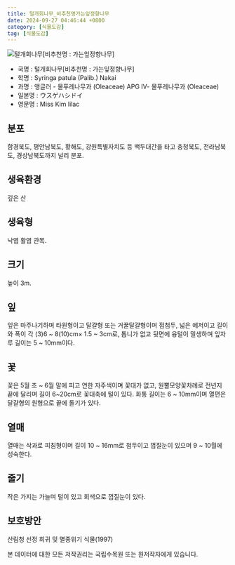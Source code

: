 ```yaml
---
title: 털개회나무_비추천명가는잎정향나무
date: 2024-09-27 04:46:44 +0800
category: [식물도감]
tag: [식물도감]
---
```




![털개회나무[비추천명 : 가는잎정향나무]](/fileUpload/plants/basic/Oleaceae/Syringa/9424/1_th2.jpg)
- 국명 : 털개회나무[비추천명 : 가는잎정향나무]
- 학명 : Syringa patula (Palib.) Nakai
- 과명 : 앵글러 - 물푸레나무과 (Oleaceae) APG Ⅳ- 물푸레나무과 (Oleaceae)
- 일본명 : ウスゲハシドイ
- 영문명 : Miss Kim lilac


## 분포
함경북도, 평안남북도, 황해도, 강원특별자치도 등 백두대간을 타고 충청북도, 전라남북도, 경상남북도까지 널리 분포.
## 생육환경
깊은 산
## 생육형
낙엽 활엽 관목. 
## 크기
높이 3m.
## 잎
잎은 마주나기하며 타원형이고 달걀형 또는 거꿀달걀형이며 점첨두, 넓은 예저이고 길이와 폭이 각 (3)6 ~ 8(10)cm× 1.5 ~ 3cm로, 톱니가 없고 뒷면에 융털이 밀생하며 잎자루 길이는 5 ~ 10mm이다.
## 꽃
꽃은 5월 초 ~ 6월 말에 피고 연한 자주색이며 꽃대가 없고, 원뿔모양꽃차례로 전년지 끝에 달리며 길이 6~20cm로 꽃대축에 털이 있다.  화통 길이는 6 ~ 10mm이며 열편은 달걀형의 원형으로 끝에 돌기가 있다.
## 열매
열매는 삭과로 피침형이며 길이 10 ~ 16mm로 첨두이고 껍질눈이 있으며 9 ~ 10월에 성숙한다.
## 줄기
작은 가지는 가늘며 털이 있고 회색으로 껍질눈이 있다.
## 보호방안
산림청 선정 희귀 및 멸종위기 식물(1997)






본 데이터에 대한 모든 저작권리는 국립수목원 또는 원저작자에게 있습니다.

